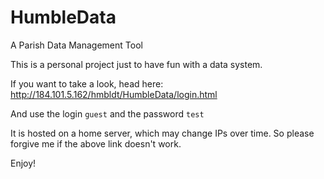 # HumbleData
A Parish Data Management Tool

This is a personal project just to have fun with a data system.

If you want to take a look, head here: http://184.101.5.162/hmbldt/HumbleData/login.html

And use the login `guest` and the password `test` 

It is hosted on a home server, which may change IPs over time. So please forgive me if the above link doesn't work.

Enjoy!
